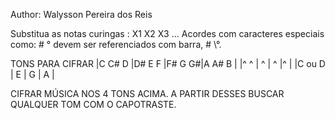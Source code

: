 
Author: Walysson Pereira dos Reis

Substitua as notas curingas : X1 X2 X3 ...
Acordes com caracteres especiais como: # ° devem ser referenciados com barra, \# \°.

TONS PARA CIFRAR
|C C# D	|D# E F	|F# G G#|A A# B	|
|^    ^	|   ^ 	|   ^	|^    	|
|C ou D |   E 	|   G 	|   A 	|

CIFRAR MÚSICA NOS 4 TONS ACIMA.
A PARTIR DESSES BUSCAR QUALQUER TOM COM O CAPOTRASTE.
